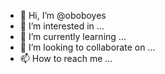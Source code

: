 - 👋 Hi, I’m @oboboyes
- 👀 I’m interested in ...
- 🌱 I’m currently learning ...
- 💞️ I’m looking to collaborate on ...
- 📫 How to reach me ...

<!---
oboboyes/oboboyes is a ✨ special ✨ repository because its `README.md` (this file) appears on your GitHub profile.
You can click the Preview link to take a look at your changes.
--->
